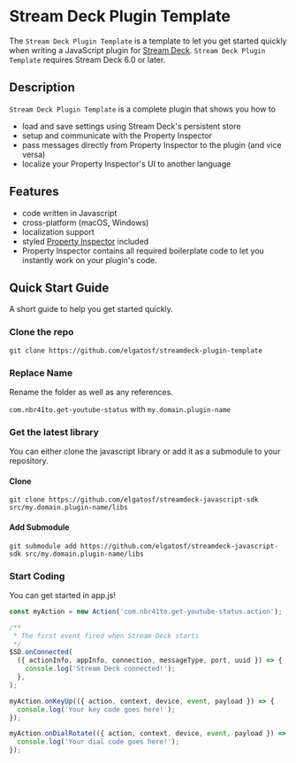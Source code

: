 # Stream Deck Plugin Template

The `Stream Deck Plugin Template` is a template to let you get started quickly when writing a JavaScript plugin for [Stream Deck](https://developer.elgato.com/documentation/stream-deck/). `Stream Deck Plugin Template` requires Stream Deck 6.0 or later.

## Description

`Stream Deck Plugin Template` is a complete plugin that shows you how to

- load and save settings using Stream Deck's persistent store
- setup and communicate with the Property Inspector
- pass messages directly from Property Inspector to the plugin (and vice versa)
- localize your Property Inspector's UI to another language

## Features

- code written in Javascript
- cross-platform (macOS, Windows)
- localization support
- styled [Property Inspector](https://developer.elgato.com/documentation/stream-deck/sdk/property-inspector/) included
- Property Inspector contains all required boilerplate code to let you instantly work on your plugin's code.

## Quick Start Guide

A short guide to help you get started quickly.

### Clone the repo

`git clone https://github.com/elgatosf/streamdeck-plugin-template`

### Replace Name

Rename the folder as well as any references.

`com.nbr41to.get-youtube-status` with `my.domain.plugin-name`

### Get the latest library

You can either clone the javascript library or add it as a submodule to your repository.

#### Clone

`git clone https://github.com/elgatosf/streamdeck-javascript-sdk src/my.domain.plugin-name/libs`

#### Add Submodule

`git submodule add https://github.com/elgatosf/streamdeck-javascript-sdk src/my.domain.plugin-name/libs`

### Start Coding

You can get started in app.js!

```javascript
const myAction = new Action('com.nbr41to.get-youtube-status.action');

/**
 * The first event fired when Stream Deck starts
 */
$SD.onConnected(
  ({ actionInfo, appInfo, connection, messageType, port, uuid }) => {
    console.log('Stream Deck connected!');
  },
);

myAction.onKeyUp(({ action, context, device, event, payload }) => {
  console.log('Your key code goes here!');
});

myAction.onDialRotate(({ action, context, device, event, payload }) => {
  console.log('Your dial code goes here!');
});
```
